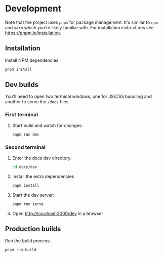 # Development

Note that the project uses `pnpm` for package management. It's similar to `npm` and `yarn` which you're likely familiar with. For installation instructions see <https://pnpm.io/installation>.

## Installation

Install NPM dependencies:

```sh
pnpm install
```

## Dev builds

You'll need to open two terminal windows, one for JS/CSS bundling and another to serve the `/docs` files.

### First terminal

1. Start build and watch for changes:
   ```sh
   pnpm run dev
   ```

### Second terminal

1. Enter the docs dev directory:
   ```sh
   cd docs/dev
   ```
1. Install the extra dependencies
   ```sh
   pnpm install
   ```
1. Start the dev server:
   ```sh
   pnpm run serve
   ```
1. Open <http://localhost:3000/dev> in a browser

## Production builds

Run the build process:

```sh
pnpm run build
```
